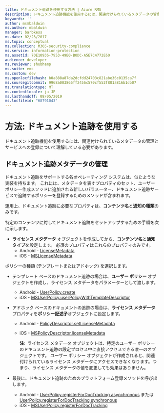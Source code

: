 ```yaml
---
title: ドキュメント追跡を使用する方法 | Azure RMS
description: ドキュメント追跡機能を使用するには、関連付けられているメタデータの管理とサービスへの登録について理解している必要があります。
keywords: ''
author: msmbaldwin
ms.author: mbaldwin
manager: barbkess
ms.date: 02/23/2017
ms.topic: conceptual
ms.collection: M365-security-compliance
ms.service: information-protection
ms.assetid: 70E10936-7953-49B0-B0DC-A5E7C4772E60
audience: developer
ms.reviewer: shubhamp
ms.suite: ems
ms.custom: dev
ms.openlocfilehash: b0a888a87da2dcfdd24703c821abe36c0135ca7f
ms.sourcegitcommit: 9968a003865ff2456c570cf552f801a816b1db07
ms.translationtype: MT
ms.contentlocale: ja-JP
ms.lasthandoff: 08/05/2019
ms.locfileid: "68791043"
---
```

# <a name="how-to-use-document-tracking"></a>方法: ドキュメント追跡を使用する

ドキュメント追跡機能を使用するには、関連付けられているメタデータの管理とサービスへの登録について理解している必要があります。

## <a name="managing-document-tracking-metadata"></a>ドキュメント追跡メタデータの管理

ドキュメント追跡をサポートする各オペレーティング システムは、似たような実装を持ちます。 これには、メタデータを表すプロパティのセット、ユーザー ポリシー作成メソッドに追加される新しいパラメーター、ドキュメント追跡サービスで追跡するポリシーを登録するためのメソッドが含まれます。

運用上、ドキュメント追跡に必要なプロパティは、**コンテンツ名**と**通知の種類**のみです。

特定のコンテンツに対してドキュメント追跡をセットアップするための手順を次に示します。

- **ライセンス メタデータ** オブジェクトを作成してから、**コンテンツ名**と**通知タイプ**を設定します。 必須のプロパティはこれらのプロパティのみです。
  - Android - [LicenseMetadata](https://msdn.microsoft.com/library/mt573675.aspx)
  -  iOS - [MSLicenseMetadata](https://msdn.microsoft.com/library/mt573683.aspx)

ポリシーの種類 (テンプレートまたはアドホック) を選択します。
- テンプレート ベースのドキュメント追跡の場合は、**ユーザー ポリシー** オブジェクトを作成し、ライセンス メタデータをパラメーターとして渡します。
  - Android - [UserPolicy.create](https://msdn.microsoft.com/library/dn790887.aspx)
  - iOS - [MSUserPolicy.userPolicyWithTemplateDescriptor](https://msdn.microsoft.com/library/dn790808.aspx)

- アドホック ベースのドキュメントの追跡の場合は、**ライセンス メタデータ** プロパティを**ポリシー記述子**オブジェクトに設定します。
  - Android - [PolicyDescriptor.setLicenseMetadata](https://msdn.microsoft.com/library/mt573698.aspx)
  - iOS -  [MSPolicyDescriptor.licenseMetadata](https://msdn.microsoft.com/library/mt573693.aspx)

    **注**:  ライセンス メタデータ オブジェクトは、特定のユーザー ポリシーのドキュメント追跡の設定プロセス中に直接アクセスできる唯一のオブジェクトです。 ユーザー ポリシー オブジェクトが作成されると、関連付けられているライセンス メタデータにアクセスできなくなります。つまり、ライセンス メタデータの値を変更しても効果はありません。

     

- 最後に、ドキュメント追跡のためのプラットフォーム登録メソッドを呼び出します。
  - Android - [UserPolicy.registerForDocTracking asynchronous](https://msdn.microsoft.com/library/mt573699.aspx) または [UserPolicy.registerForDocTracking synchronous](https://msdn.microsoft.com/library/mt631387.aspx)
  - iOS - [MSUserPolicy.registerForDocTracking](https://msdn.microsoft.com/library/mt573694.aspx)
